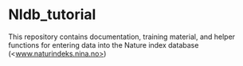 # NIdb_tutorial
This repository contains documentation, training material, and helper functions for entering data into the Nature index database (&lt;www.naturindeks.nina.no>)
